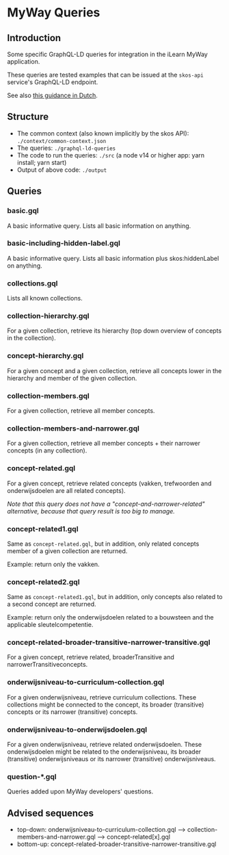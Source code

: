 # MyWay Queries

## Introduction

Some specific GraphQL-LD queries for integration in the iLearn MyWay application.

These queries are tested examples that can be issued at the `skos-api` service's GraphQL-LD endpoint.

See also [this guidance in Dutch](MYWAY_QUERIES.md).

## Structure

- The common context (also known implicitly by the skos API): `./context/common-context.json`
- The queries: `./graphql-ld-queries`
- The code to run the queries: `./src` (a node v14 or higher app: yarn install; yarn start)
- Output of above code: `./output`

## Queries

### basic.gql
A basic informative query. Lists all basic information on anything.

### basic-including-hidden-label.gql
A basic informative query. Lists all basic information plus skos:hiddenLabel on anything.

### collections.gql
Lists all known collections.

### collection-hierarchy.gql
For a given collection, retrieve its hierarchy (top down overview of concepts in the collection).

### concept-hierarchy.gql
For a given concept and a given collection, retrieve all concepts lower in the hierarchy and member of the given collection.

### collection-members.gql
For a given collection, retrieve all member concepts.

### collection-members-and-narrower.gql
For a given collection, retrieve all member concepts + their narrower concepts (in any collection).

### concept-related.gql
For a given concept, retrieve related concepts (vakken, trefwoorden and onderwijsdoelen are all related concepts).

*Note that this query does not have a "concept-and-narrower-related" alternative, because that query result is too big to manage.*

### concept-related1.gql
Same as `concept-related.gql`, but in addition, only related concepts member of a given collection are returned.

Example: return only the vakken.

### concept-related2.gql
Same as `concept-related1.gql`, but in addition, only concepts also related to a second concept are returned.

Example: return only the onderwijsdoelen related to a bouwsteen and the applicable sleutelcompetentie. 

### concept-related-broader-transitive-narrower-transitive.gql
For a given concept, retrieve related, broaderTransitive and narrowerTransitiveconcepts.

### onderwijsniveau-to-curriculum-collection.gql
For a given onderwijsniveau, retrieve curriculum collections.
These collections might be connected to the concept, its broader (transitive) concepts or its narrower (transitive) concepts.

### onderwijsniveau-to-onderwijsdoelen.gql
For a given onderwijsniveau, retrieve related onderwijsdoelen.
These onderwijsdoelen might be related to the onderwijsniveau, its broader (transitive) onderwijsniveaus or its narrower (transitive) onderwijsniveaus.

### question-*.gql
Queries added upon MyWay developers' questions.

## Advised sequences

- top-down: onderwijsniveau-to-curriculum-collection.gql --> collection-members-and-narrower.gql --> concept-related[x].gql
- bottom-up: concept-related-broader-transitive-narrower-transitive.gql
